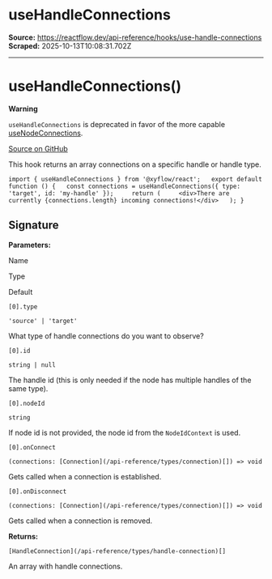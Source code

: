 # useHandleConnections

**Source:** https://reactflow.dev/api-reference/hooks/use-handle-connections
**Scraped:** 2025-10-13T10:08:31.702Z

---

# useHandleConnections()

**Warning**

`useHandleConnections` is deprecated in favor of the more capable [useNodeConnections](/api-reference/hooks/use-node-connections).

[Source on GitHub](https://github.com/xyflow/xyflow/blob/main/packages/react/src/hooks/useHandleConnections.ts) 

This hook returns an array connections on a specific handle or handle type.

`import { useHandleConnections } from '@xyflow/react';   export default function () {   const connections = useHandleConnections({ type: 'target', id: 'my-handle' });     return (     <div>There are currently {connections.length} incoming connections!</div>   ); }`

## Signature[](#signature)

**Parameters:**

Name

Type

Default

[](#0type)`[0].type`

`'source' | 'target'`

What type of handle connections do you want to observe?

[](#0id)`[0].id`

`string | null`

The handle id (this is only needed if the node has multiple handles of the same type).

[](#0nodeid)`[0].nodeId`

`string`

If node id is not provided, the node id from the `NodeIdContext` is used.

[](#0onconnect)`[0].onConnect`

`(connections: [Connection](/api-reference/types/connection)[]) => void`

Gets called when a connection is established.

[](#0ondisconnect)`[0].onDisconnect`

`(connections: [Connection](/api-reference/types/connection)[]) => void`

Gets called when a connection is removed.

**Returns:**

[](#returns)`[HandleConnection](/api-reference/types/handle-connection)[]`

An array with handle connections.